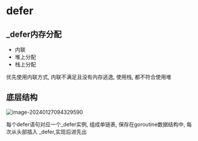 # defer

## _defer内存分配

- 内联
- 堆上分配
- 栈上分配

优先使用内联方式, 内联不满足且没有内存逃逸, 使用栈, 都不符合使用堆

## 底层结构

![image-20240127094329590](F:\Note\实习冲刺\语言\Go\defer.assets\image-20240127094329590.png)

每个defer语句对应一个_defer实例, 组成单链表, 保存在goroutine数据结构中, 每次从头部插入 \_defer,实现后进先出